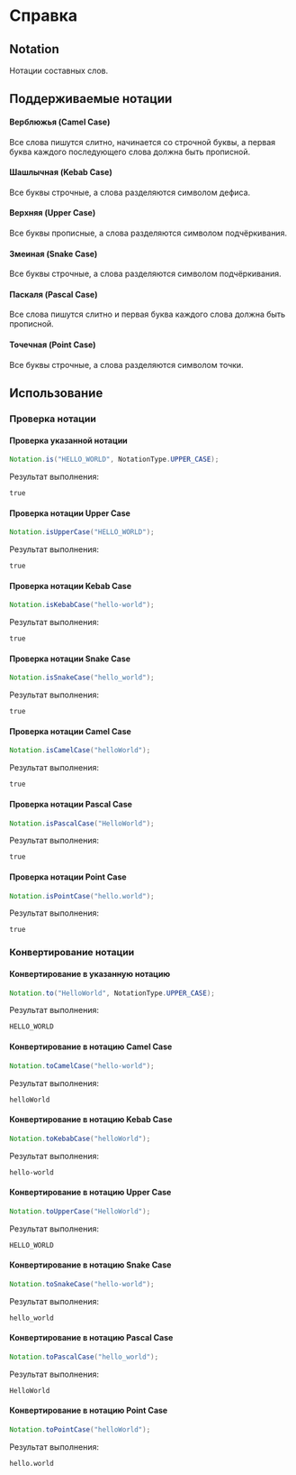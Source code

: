 # Справка
## Notation
Нотации составных слов.

## Поддерживаемые нотации
#### Верблюжья (Camel Case)
Все слова пишутся слитно, начинается со строчной буквы, а первая буква каждого последующего слова должна быть прописной.

#### Шашлычная (Kebab Case)
Все буквы строчные, а слова разделяются символом дефиса.

#### Верхняя (Upper Case)
Все буквы прописные, а слова разделяются символом подчёркивания.

#### Змеиная (Snake Case)
Все буквы строчные, а слова разделяются символом подчёркивания.

#### Паскаля (Pascal Case)
Все слова пишутся слитно и первая буква каждого слова должна быть прописной.

#### Точечная (Point Case)
Все буквы строчные, а слова разделяются символом точки.

## Использование
### Проверка нотации
#### Проверка указанной нотации
```java
Notation.is("HELLO_WORLD", NotationType.UPPER_CASE);
```

Результат выполнения:
```
true
```

#### Проверка нотации Upper Case
```java
Notation.isUpperCase("HELLO_WORLD");
```

Результат выполнения:
```
true
```

#### Проверка нотации Kebab Case
```java
Notation.isKebabCase("hello-world");
```

Результат выполнения:
```
true
```

#### Проверка нотации Snake Case
```java
Notation.isSnakeCase("hello_world");
```

Результат выполнения:
```
true
```

#### Проверка нотации Camel Case
```java
Notation.isCamelCase("helloWorld");
```

Результат выполнения:
```
true
```

#### Проверка нотации Pascal Case
```java
Notation.isPascalCase("HelloWorld");
```

Результат выполнения:
```
true
```

#### Проверка нотации Point Case
```java
Notation.isPointCase("hello.world");
```

Результат выполнения:
```
true
```

### Конвертирование нотации
#### Конвертирование в указанную нотацию
```java
Notation.to("HelloWorld", NotationType.UPPER_CASE);
```

Результат выполнения:
```
HELLO_WORLD
```

#### Конвертирование в нотацию Camel Case
```java
Notation.toCamelCase("hello-world");
```

Результат выполнения:
```
helloWorld
```

#### Конвертирование в нотацию Kebab Case
```java
Notation.toKebabCase("helloWorld");
```

Результат выполнения:
```
hello-world
```

#### Конвертирование в нотацию Upper Case
```java
Notation.toUpperCase("HelloWorld");
```

Результат выполнения:
```
HELLO_WORLD
```

#### Конвертирование в нотацию Snake Case
```java
Notation.toSnakeCase("hello-world");
```

Результат выполнения:
```
hello_world
```

#### Конвертирование в нотацию Pascal Case
```java
Notation.toPascalCase("hello_world");
```

Результат выполнения:
```
HelloWorld
```

#### Конвертирование в нотацию Point Case
```java
Notation.toPointCase("helloWorld");
```

Результат выполнения:
```
hello.world
```
